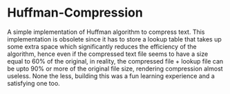 # Huffman-Compression
A simple implementation of Huffman algorithm to compress text.
This implementation is obsolete since it has to store a lookup table that takes up some extra space which significantly reduces the efficiency of the algorithm, hence even if the compressed text file seems to have a size equal to 60% of the original, in reality, the compressed file + lookup file can be upto 90% or more of the original file size, rendering compression almost useless. 
None the less, building this was a fun learning experience and a satisfying one too.
